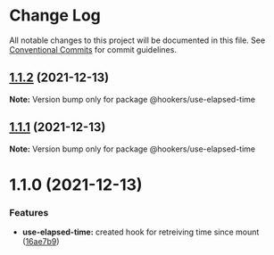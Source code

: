 # Change Log

All notable changes to this project will be documented in this file.
See [Conventional Commits](https://conventionalcommits.org) for commit guidelines.

## [1.1.2](https://github.com/Tyson-Skiba/hooks/compare/@hookers/use-elapsed-time@1.1.1...@hookers/use-elapsed-time@1.1.2) (2021-12-13)

**Note:** Version bump only for package @hookers/use-elapsed-time





## [1.1.1](https://github.com/Tyson-Skiba/hooks/compare/@hookers/use-elapsed-time@1.1.0...@hookers/use-elapsed-time@1.1.1) (2021-12-13)

**Note:** Version bump only for package @hookers/use-elapsed-time





# 1.1.0 (2021-12-13)


### Features

* **use-elapsed-time:** created hook for retreiving time since mount ([16ae7b9](https://github.com/Tyson-Skiba/hooks/commit/16ae7b9ef462a76e2b595c748cc8a525f09c6a18))
